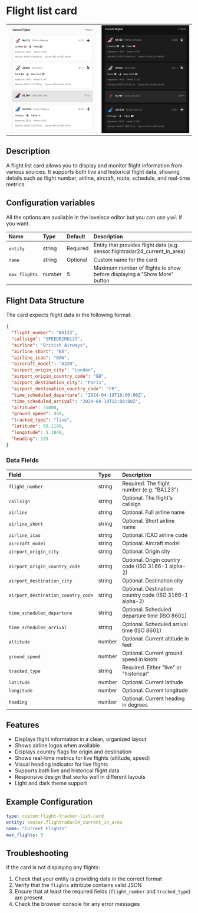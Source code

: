 # Flight list card

<table>
  <tr>
    <td><img src="../images/flight-card-light.png" alt="Flight list card light theme" width="400"></td>
    <td><img src="../images/flight-card-dark.png" alt="Flight list card dark theme" width="400"></td>
  </tr>
</table>

## Description

A flight list card allows you to display and monitor flight information from various sources. It supports both live and historical flight data, showing details such as flight number, airline, aircraft, route, schedule, and real-time metrics.

## Configuration variables

All the options are available in the lovelace editor but you can use `yaml` if you want.

| Name                | Type    | Default | Description                                                                         |
| :------------------ | :------ | :------ | :---------------------------------------------------------------------------------- |
| `entity`           | string  | Required| Entity that provides flight data (e.g. sensor.flightradar24_current_in_area)        |
| `name`             | string  | Optional| Custom name for the card                                                            |
| `max_flights`      | number  | 5       | Maximum number of flights to show before displaying a "Show More" button            |

## Flight Data Structure

The card expects flight data in the following format:

```json
{
  "flight_number": "BA123",
  "callsign": "SPEEDBIRD123",
  "airline": "British Airways",
  "airline_short": "BA",
  "airline_icao": "BAW",
  "aircraft_model": "A320",
  "airport_origin_city": "London",
  "airport_origin_country_code": "GB",
  "airport_destination_city": "Paris",
  "airport_destination_country_code": "FR",
  "time_scheduled_departure": "2024-04-19T10:00:00Z",
  "time_scheduled_arrival": "2024-04-19T12:00:00Z",
  "altitude": 35000,
  "ground_speed": 450,
  "tracked_type": "live",
  "latitude": 50.1109,
  "longitude": 1.1848,
  "heading": 135
}
```

### Data Fields

| Field | Type | Description |
| :---- | :--- | :---------- |
| `flight_number` | string | Required. The flight number (e.g. "BA123") |
| `callsign` | string | Optional. The flight's callsign |
| `airline` | string | Optional. Full airline name |
| `airline_short` | string | Optional. Short airline name |
| `airline_icao` | string | Optional. ICAO airline code |
| `aircraft_model` | string | Optional. Aircraft model |
| `airport_origin_city` | string | Optional. Origin city |
| `airport_origin_country_code` | string | Optional. Origin country code (ISO 3166-1 alpha-2) |
| `airport_destination_city` | string | Optional. Destination city |
| `airport_destination_country_code` | string | Optional. Destination country code (ISO 3166-1 alpha-2) |
| `time_scheduled_departure` | string | Optional. Scheduled departure time (ISO 8601) |
| `time_scheduled_arrival` | string | Optional. Scheduled arrival time (ISO 8601) |
| `altitude` | number | Optional. Current altitude in feet |
| `ground_speed` | number | Optional. Current ground speed in knots |
| `tracked_type` | string | Required. Either "live" or "historical" |
| `latitude` | number | Optional. Current latitude |
| `longitude` | number | Optional. Current longitude |
| `heading` | number | Optional. Current heading in degrees |

## Features

- Displays flight information in a clean, organized layout
- Shows airline logos when available
- Displays country flags for origin and destination
- Shows real-time metrics for live flights (altitude, speed)
- Visual heading indicator for live flights
- Supports both live and historical flight data
- Responsive design that works well in different layouts
- Light and dark theme support

## Example Configuration

```yaml
type: custom:flight-tracker-list-card
entity: sensor.flightradar24_current_in_area
name: "Current Flights"
max_flights: 5
```

## Troubleshooting

If the card is not displaying any flights:

1. Check that your entity is providing data in the correct format
2. Verify that the `flights` attribute contains valid JSON
3. Ensure that at least the required fields (`flight_number` and `tracked_type`) are present
4. Check the browser console for any error messages 